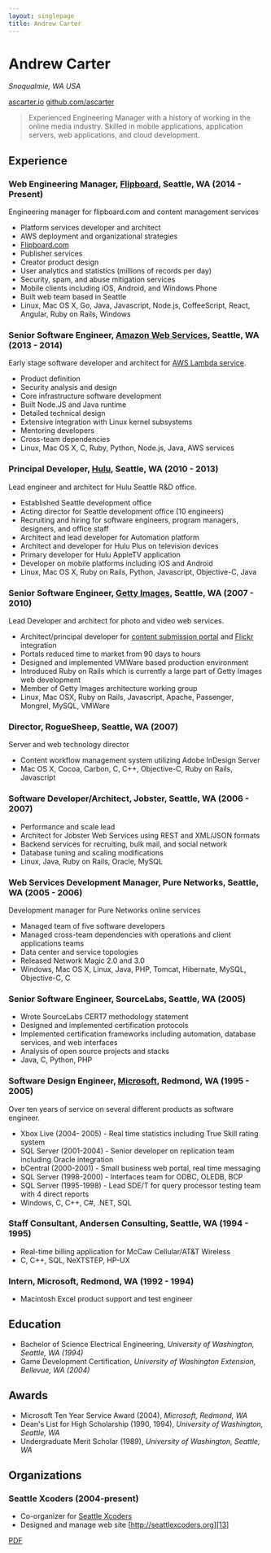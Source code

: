 ```yaml
---
layout: singlepage
title: Andrew Carter
---
```


# Andrew Carter

*Snoqualmie, WA USA*

[ascarter.io][1]
[github.com/ascarter][2]

> Experienced Engineering Manager with a history of working in the online media industry. Skilled in mobile applications, application servers, web applications, and cloud development.

## Experience

### Web Engineering Manager, [Flipboard][3], Seattle, WA (2014 - Present)

Engineering manager for flipboard.com and content management services

* Platform services developer and architect
* AWS deployment and organizational strategies
* [Flipboard.com][4]
* Publisher services
* Creator product design
* User analytics and statistics (millions of records per day)
* Security, spam, and abuse mitigation services
* Mobile clients including iOS, Android, and Windows Phone
* Built web team based in Seattle
* Linux, Mac OS X, Go, Java, Javascript, Node.js, CoffeeScript, React, Angular, Ruby on Rails, Windows


### Senior Software Engineer, [Amazon Web Services][5], Seattle, WA (2013 - 2014)

Early stage software developer and architect for [AWS Lambda service][6].

* Product definition
* Security analysis and design
* Core infrastructure software development
* Built Node.JS and Java runtime
* Detailed technical design
* Extensive integration with Linux kernel subsystems
* Mentoring developers
* Cross-team dependencies
* Linux, Mac OS X, C, Ruby, Python, Node.js, Java, AWS services


### Principal Developer, [Hulu][7], Seattle, WA (2010 - 2013)

Lead engineer and architect for Hulu Seattle R&D office.

* Established Seattle development office
* Acting director for Seattle development office (10 engineers)
* Recruiting and hiring for software engineers, program managers, designers, and office staff
* Architect and lead developer for Automation platform
* Architect and developer for Hulu Plus on television devices
* Primary developer for Hulu AppleTV application
* Developer on mobile platforms including iOS and Android
* Linux, Mac OS X, Ruby on Rails, Python, Javascript, Objective-C, Java

### Senior Software Engineer, [Getty Images][8], Seattle, WA (2007 - 2010)

Lead Developer and architect for photo and video web services.

* Architect/principal developer for [content submission portal][9] and [Flickr][10] integration
* Portals reduced time to market from 90 days to hours
* Designed and implemented VMWare based production environment
* Introduced Ruby on Rails which is currently a large part of Getty Images web development
* Member of Getty Images architecture working group
* Linux, Mac OSX, Ruby on Rails, Javascript, Apache, Passenger, Mongrel, MySQL, VMWare


### Director, RogueSheep, Seattle, WA (2007)

Server and web technology director

* Content workflow management system utilizing Adobe InDesign Server
* Mac OS X, Cocoa, Carbon, C, C++, Objective-C, Ruby on Rails, Javascript


### Software Developer/Architect, Jobster, Seattle, WA (2006 - 2007)

* Performance and scale lead
* Architect for Jobster Web Services using REST and XML/JSON formats
* Backend services for recruiting, bulk mail, and social network
* Database tuning and scaling modifications
* Linux, Java, Ruby on Rails, Oracle, MySQL


### Web Services Development Manager, Pure Networks, Seattle, WA (2005 - 2006)

Development manager for Pure Networks online services

* Managed team of five software developers
* Managed cross-team dependencies with operations and client applications teams
* Data center and service topologies
* Released Network Magic 2.0 and 3.0
* Windows, Mac OS X, Linux, Java, PHP, Tomcat, Hibernate, MySQL, Objective-C, C


### Senior Software Engineer, SourceLabs, Seattle, WA (2005)

* Wrote SourceLabs CERT7 methodology statement
* Designed and implemented certification protocols
* Implemented certification frameworks including automation, database services, and web interfaces
* Analysis of open source projects and stacks
* Java, C, Python, PHP


### Software Design Engineer, [Microsoft][11], Redmond, WA (1995 - 2005)

Over ten years of service on several different products as software engineer.

* Xbox Live (2004- 2005) - Real time statistics including True Skill rating system
* SQL Server (2001-2004) - Senior developer on replication team including Oracle integration
* bCentral (2000-2001)   - Small business web portal, real time messaging
* SQL Server (1998-2000) - Interfaces team for ODBC, OLEDB, BCP
* SQL Server (1995-1998) - Lead SDE/T for query processor testing team with 4 direct reports
* Windows, C, C++, C#, .NET, SQL


### Staff Consultant, Andersen Consulting, Seattle, WA (1994 - 1995)

* Real-time billing application for McCaw Cellular/AT&T Wireless
* C, C++, SQL, NeXTSTEP, HP-UX


### Intern, Microsoft, Redmond, WA (1992 - 1994)

* Macintosh Excel product support and test engineer


## Education

* Bachelor of Science Electrical Engineering, *University of Washington, Seattle, WA (1994)*
* Game Development Certification, *University of Washington Extension, Bellevue, WA (2004)*

## Awards

* Microsoft Ten Year Service Award (2004), *Microsoft, Redmond, WA*
* Dean's List for High Scholarship (1990, 1994), *University of Washington, Seattle, WA*
* Undergraduate Merit Scholar (1989), *University of Washington, Seattle, WA*

## Organizations

### Seattle Xcoders (2004-present)

* Co-organizer for [Seattle Xcoders][12]
* Designed and manage web site [http://seattlexcoders.org][13]

[PDF][14]

[1]:	http://ascarter.io
[2]:	https://github.com/ascarter
[3]:	https://about.flipboard.com
[4]:	http://flipboard.com
[5]:	http://aws.amazon.com
[6]:	http://aws.amazon.com/lambda/
[7]:	http://www.hulu.com/about
[8]:	http://company.gettyimages.com
[9]:	https://contribute.gettyimages.com/producer/login
[10]:	https://www.flickr.com
[11]:	http://www.microsoft.com/en-us/about
[12]:	http://www.meetup.com/xcoders/
[13]:	http://seattlexcoders.org
[14]:	/AndrewCarterResume.pdf
